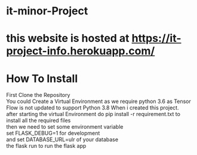 # it-minor-Project
# this website is hosted at  https://it-project-info.herokuapp.com/
# How To Install

First Clone the Repository<br>
You could Create a Virtual Environment as we require python 3.6 as Tensor Flow is not updated to support Python 3.8
When i created this project.<br>
after starting the virtual Environment do pip install -r requirement.txt to install all the required files<br>
then we need to set some environment variable<br>
set FLASK_DEBUG=1 for development<br>
and set DATABASE_URL=ulr of your database<br>
the flask run to run the flask app<br>
